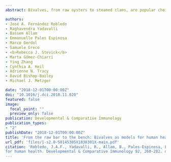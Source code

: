 ```yaml
---
abstract: Bivalves, from raw oysters to steamed clams, are popular choices among seafood lovers and once limited to the coastal areas. The rapid growth of the aquaculture industry and improvement in the preservation and transport of seafood have enabled them to be readily available anywhere in the world. Over the years, oysters, mussels, scallops, and clams have been the focus of research for improving the production, managing resources, and investigating basic biological and ecological questions. During this decade, an impressive amount of information using high-throughput genomic, transcriptomic and proteomic technologies has been produced in various classes of the Mollusca group, and it is anticipated that basic and applied research will significantly benefit from this resource. One aspect that is also taking momentum is the use of bivalves as a model system for human health. In this review, we highlight some of the aspects of the biology of bivalves that have direct implications in human health including the shell formation, stem cells and cell differentiation, the ability to fight opportunistic and specific pathogens in the absence of adaptive immunity, as source of alternative drugs, mucosal immunity and, microbiome turnover, toxicology, and cancer research. There is still a long way to go; however, the next time you order a dozen oysters at your favorite raw bar, think about a tasty model organism that will not only please your palate but also help unlock multiple aspects of molluscan biology and improve human health.

authors:
- José A. Fernández Robledo
- Raghavendra Yadavalli
- Bassem Allam
- Emmanuelle Pales Espinosa
- Marco Gerdol
- Samuele Greco
- <b>Rebecca J. Stevick</b>
- Marta Gómez-Chiarri
- Ying Zhang
- Cynthia A. Heil
- Adrienne N. Tracy
- David Bishop-Bailey
- Michael J. Metzger

date: "2018-12-01T00:00:00Z"
doi: "10.1016/j.dci.2018.11.020"
featured: false
image:
  focal_point: ""
  preview_only: false
publication: Developmental & Comparative Immunology
publication_types:
- "2"
publishDate: "2018-12-01T00:00:00Z"
title: 'From the raw bar to the bench: Bivalves as models for human health'
url_pdf: 'files/1-s2.0-S0145305X1830301X-main.pdf'
citation: 'Robledo, J.A.F., Yadavalli, R., Allam, B., Pales-Espinosa, E., Gerdol, M., Greco, S., **Stevick, R.J.**, GómezChiarri, M., Zhang, Y., Heil, C.A. and Tracy, A.N. (2018). From the raw bar to the bench: Bivalves as models
for human health. Developmental & Comparative Immunology 92, 260-282. doi:10.1016/j.dci.2018.11.020.'
---
```




